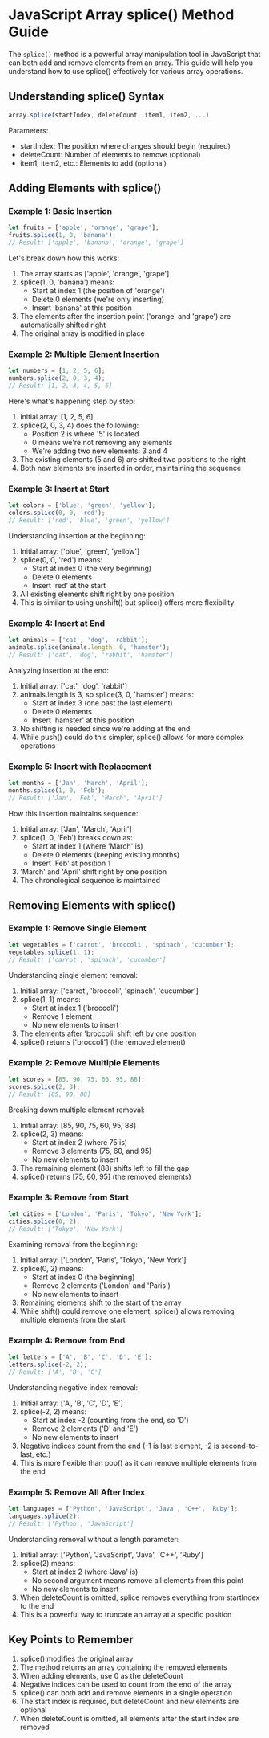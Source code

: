 # JavaScript Array splice() Method Guide

The `splice()` method is a powerful array manipulation tool in JavaScript that can both add and remove elements from an array. This guide will help you understand how to use splice() effectively for various array operations.

## Understanding splice() Syntax

```javascript
array.splice(startIndex, deleteCount, item1, item2, ...)
```

Parameters:
- startIndex: The position where changes should begin (required)
- deleteCount: Number of elements to remove (optional)
- item1, item2, etc.: Elements to add (optional)

## Adding Elements with splice()

### Example 1: Basic Insertion
```javascript
let fruits = ['apple', 'orange', 'grape'];
fruits.splice(1, 0, 'banana');
// Result: ['apple', 'banana', 'orange', 'grape']
```

Let's break down how this works:
1. The array starts as ['apple', 'orange', 'grape']
2. splice(1, 0, 'banana') means:
   - Start at index 1 (the position of 'orange')
   - Delete 0 elements (we're only inserting)
   - Insert 'banana' at this position
3. The elements after the insertion point ('orange' and 'grape') are automatically shifted right
4. The original array is modified in place

### Example 2: Multiple Element Insertion
```javascript
let numbers = [1, 2, 5, 6];
numbers.splice(2, 0, 3, 4);
// Result: [1, 2, 3, 4, 5, 6]
```

Here's what's happening step by step:
1. Initial array: [1, 2, 5, 6]
2. splice(2, 0, 3, 4) does the following:
   - Position 2 is where '5' is located
   - 0 means we're not removing any elements
   - We're adding two new elements: 3 and 4
3. The existing elements (5 and 6) are shifted two positions to the right
4. Both new elements are inserted in order, maintaining the sequence

### Example 3: Insert at Start
```javascript
let colors = ['blue', 'green', 'yellow'];
colors.splice(0, 0, 'red');
// Result: ['red', 'blue', 'green', 'yellow']
```

Understanding insertion at the beginning:
1. Initial array: ['blue', 'green', 'yellow']
2. splice(0, 0, 'red') means:
   - Start at index 0 (the very beginning)
   - Delete 0 elements
   - Insert 'red' at the start
3. All existing elements shift right by one position
4. This is similar to using unshift() but splice() offers more flexibility

### Example 4: Insert at End
```javascript
let animals = ['cat', 'dog', 'rabbit'];
animals.splice(animals.length, 0, 'hamster');
// Result: ['cat', 'dog', 'rabbit', 'hamster']
```

Analyzing insertion at the end:
1. Initial array: ['cat', 'dog', 'rabbit']
2. animals.length is 3, so splice(3, 0, 'hamster') means:
   - Start at index 3 (one past the last element)
   - Delete 0 elements
   - Insert 'hamster' at this position
3. No shifting is needed since we're adding at the end
4. While push() could do this simpler, splice() allows for more complex operations

### Example 5: Insert with Replacement
```javascript
let months = ['Jan', 'March', 'April'];
months.splice(1, 0, 'Feb');
// Result: ['Jan', 'Feb', 'March', 'April']
```

How this insertion maintains sequence:
1. Initial array: ['Jan', 'March', 'April']
2. splice(1, 0, 'Feb') breaks down as:
   - Start at index 1 (where 'March' is)
   - Delete 0 elements (keeping existing months)
   - Insert 'Feb' at position 1
3. 'March' and 'April' shift right by one position
4. The chronological sequence is maintained

## Removing Elements with splice()

### Example 1: Remove Single Element
```javascript
let vegetables = ['carrot', 'broccoli', 'spinach', 'cucumber'];
vegetables.splice(1, 1);
// Result: ['carrot', 'spinach', 'cucumber']
```

Understanding single element removal:
1. Initial array: ['carrot', 'broccoli', 'spinach', 'cucumber']
2. splice(1, 1) means:
   - Start at index 1 ('broccoli')
   - Remove 1 element
   - No new elements to insert
3. The elements after 'broccoli' shift left by one position
4. splice() returns ['broccoli'] (the removed element)

### Example 2: Remove Multiple Elements
```javascript
let scores = [85, 90, 75, 60, 95, 88];
scores.splice(2, 3);
// Result: [85, 90, 88]
```

Breaking down multiple element removal:
1. Initial array: [85, 90, 75, 60, 95, 88]
2. splice(2, 3) means:
   - Start at index 2 (where 75 is)
   - Remove 3 elements (75, 60, and 95)
   - No new elements to insert
3. The remaining element (88) shifts left to fill the gap
4. splice() returns [75, 60, 95] (the removed elements)

### Example 3: Remove from Start
```javascript
let cities = ['London', 'Paris', 'Tokyo', 'New York'];
cities.splice(0, 2);
// Result: ['Tokyo', 'New York']
```

Examining removal from the beginning:
1. Initial array: ['London', 'Paris', 'Tokyo', 'New York']
2. splice(0, 2) means:
   - Start at index 0 (the beginning)
   - Remove 2 elements ('London' and 'Paris')
   - No new elements to insert
3. Remaining elements shift to the start of the array
4. While shift() could remove one element, splice() allows removing multiple elements from the start

### Example 4: Remove from End
```javascript
let letters = ['A', 'B', 'C', 'D', 'E'];
letters.splice(-2, 2);
// Result: ['A', 'B', 'C']
```

Understanding negative index removal:
1. Initial array: ['A', 'B', 'C', 'D', 'E']
2. splice(-2, 2) means:
   - Start at index -2 (counting from the end, so 'D')
   - Remove 2 elements ('D' and 'E')
   - No new elements to insert
3. Negative indices count from the end (-1 is last element, -2 is second-to-last, etc.)
4. This is more flexible than pop() as it can remove multiple elements from the end

### Example 5: Remove All After Index
```javascript
let languages = ['Python', 'JavaScript', 'Java', 'C++', 'Ruby'];
languages.splice(2);
// Result: ['Python', 'JavaScript']
```

Understanding removal without a length parameter:
1. Initial array: ['Python', 'JavaScript', 'Java', 'C++', 'Ruby']
2. splice(2) means:
   - Start at index 2 (where 'Java' is)
   - No second argument means remove all elements from this point
   - No new elements to insert
3. When deleteCount is omitted, splice removes everything from startIndex to the end
4. This is a powerful way to truncate an array at a specific position

## Key Points to Remember

1. splice() modifies the original array
2. The method returns an array containing the removed elements
3. When adding elements, use 0 as the deleteCount
4. Negative indices can be used to count from the end of the array
5. splice() can both add and remove elements in a single operation
6. The start index is required, but deleteCount and new elements are optional
7. When deleteCount is omitted, all elements after the start index are removed
